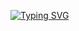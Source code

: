 [![Typing SVG](https://readme-typing-svg.demolab.com?font=Fira+Code&pause=1000&color=65F78C&random=false&width=435&lines=Aspiring+DevOps+Engineer)](https://git.io/typing-svg)
